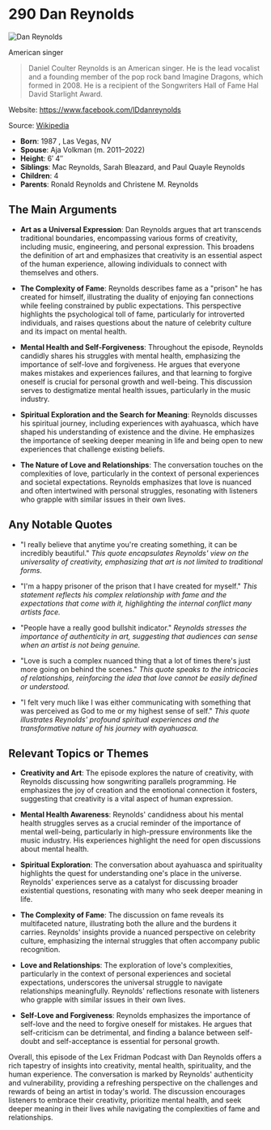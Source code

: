 # 290 Dan Reynolds


![Dan Reynolds](https://encrypted-tbn0.gstatic.com/images?q=tbn:ANd9GcRNy0QOvBRQcx-GVwHUs8p_OkI5YCuKfC5_VEdJ6g&s=0)

American singer

> Daniel Coulter Reynolds is an American singer. He is the lead vocalist and a founding member of the pop rock band Imagine Dragons, which formed in 2008. He is a recipient of the Songwriters Hall of Fame Hal David Starlight Award.

Website: https://www.facebook.com/IDdanreynolds

Source: [Wikipedia](https://en.wikipedia.org/wiki/Dan_Reynolds)

- **Born**: 1987 , Las Vegas, NV
- **Spouse**: Aja Volkman (m. 2011–2022)
- **Height**: 6′ 4″
- **Siblings**: Mac Reynolds, Sarah Bleazard, and Paul Quayle Reynolds
- **Children**: 4
- **Parents**: Ronald Reynolds and Christene M. Reynolds


## The Main Arguments

- **Art as a Universal Expression**: Dan Reynolds argues that art transcends traditional boundaries, encompassing various forms of creativity, including music, engineering, and personal expression. This broadens the definition of art and emphasizes that creativity is an essential aspect of the human experience, allowing individuals to connect with themselves and others.

- **The Complexity of Fame**: Reynolds describes fame as a "prison" he has created for himself, illustrating the duality of enjoying fan connections while feeling constrained by public expectations. This perspective highlights the psychological toll of fame, particularly for introverted individuals, and raises questions about the nature of celebrity culture and its impact on mental health.

- **Mental Health and Self-Forgiveness**: Throughout the episode, Reynolds candidly shares his struggles with mental health, emphasizing the importance of self-love and forgiveness. He argues that everyone makes mistakes and experiences failures, and that learning to forgive oneself is crucial for personal growth and well-being. This discussion serves to destigmatize mental health issues, particularly in the music industry.

- **Spiritual Exploration and the Search for Meaning**: Reynolds discusses his spiritual journey, including experiences with ayahuasca, which have shaped his understanding of existence and the divine. He emphasizes the importance of seeking deeper meaning in life and being open to new experiences that challenge existing beliefs.

- **The Nature of Love and Relationships**: The conversation touches on the complexities of love, particularly in the context of personal experiences and societal expectations. Reynolds emphasizes that love is nuanced and often intertwined with personal struggles, resonating with listeners who grapple with similar issues in their own lives.

## Any Notable Quotes

- "I really believe that anytime you're creating something, it can be incredibly beautiful."
  *This quote encapsulates Reynolds' view on the universality of creativity, emphasizing that art is not limited to traditional forms.*

- "I'm a happy prisoner of the prison that I have created for myself."
  *This statement reflects his complex relationship with fame and the expectations that come with it, highlighting the internal conflict many artists face.*

- "People have a really good bullshit indicator."
  *Reynolds stresses the importance of authenticity in art, suggesting that audiences can sense when an artist is not being genuine.*

- "Love is such a complex nuanced thing that a lot of times there's just more going on behind the scenes."
  *This quote speaks to the intricacies of relationships, reinforcing the idea that love cannot be easily defined or understood.*

- "I felt very much like I was either communicating with something that was perceived as God to me or my highest sense of self."
  *This quote illustrates Reynolds' profound spiritual experiences and the transformative nature of his journey with ayahuasca.*

## Relevant Topics or Themes

- **Creativity and Art**: The episode explores the nature of creativity, with Reynolds discussing how songwriting parallels programming. He emphasizes the joy of creation and the emotional connection it fosters, suggesting that creativity is a vital aspect of human expression.

- **Mental Health Awareness**: Reynolds' candidness about his mental health struggles serves as a crucial reminder of the importance of mental well-being, particularly in high-pressure environments like the music industry. His experiences highlight the need for open discussions about mental health.

- **Spiritual Exploration**: The conversation about ayahuasca and spirituality highlights the quest for understanding one's place in the universe. Reynolds' experiences serve as a catalyst for discussing broader existential questions, resonating with many who seek deeper meaning in life.

- **The Complexity of Fame**: The discussion on fame reveals its multifaceted nature, illustrating both the allure and the burdens it carries. Reynolds' insights provide a nuanced perspective on celebrity culture, emphasizing the internal struggles that often accompany public recognition.

- **Love and Relationships**: The exploration of love's complexities, particularly in the context of personal experiences and societal expectations, underscores the universal struggle to navigate relationships meaningfully. Reynolds' reflections resonate with listeners who grapple with similar issues in their own lives.

- **Self-Love and Forgiveness**: Reynolds emphasizes the importance of self-love and the need to forgive oneself for mistakes. He argues that self-criticism can be detrimental, and finding a balance between self-doubt and self-acceptance is essential for personal growth.

Overall, this episode of the Lex Fridman Podcast with Dan Reynolds offers a rich tapestry of insights into creativity, mental health, spirituality, and the human experience. The conversation is marked by Reynolds' authenticity and vulnerability, providing a refreshing perspective on the challenges and rewards of being an artist in today's world. The discussion encourages listeners to embrace their creativity, prioritize mental health, and seek deeper meaning in their lives while navigating the complexities of fame and relationships.